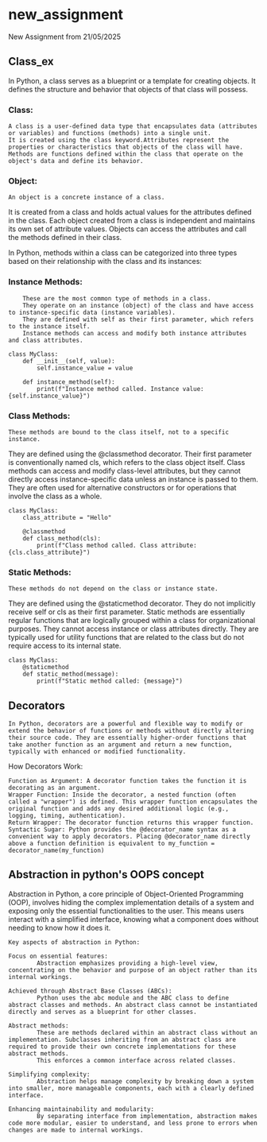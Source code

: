 # new_assignment
New Assignment from 21/05/2025

## Class_ex 

In Python, a class serves as a blueprint or a template for creating objects. It defines the structure and behavior that objects of that class will possess.

### Class:

    A class is a user-defined data type that encapsulates data (attributes or variables) and functions (methods) into a single unit.
    It is created using the class keyword.Attributes represent the properties or characteristics that objects of the class will have.
    Methods are functions defined within the class that operate on the object's data and define its behavior.


### Object:

    An object is a concrete instance of a class.


It is created from a class and holds actual values for the attributes defined in the class.
Each object created from a class is independent and maintains its own set of attribute values. 
Objects can access the attributes and call the methods defined in their class.


In Python, methods within a class can be categorized into three types based on their relationship with the class and its instances: 

### Instance Methods:

        These are the most common type of methods in a class.
        They operate on an instance (object) of the class and have access to instance-specific data (instance variables).
        They are defined with self as their first parameter, which refers to the instance itself.
        Instance methods can access and modify both instance attributes and class attributes. 

    class MyClass:
        def __init__(self, value):
            self.instance_value = value

        def instance_method(self):
            print(f"Instance method called. Instance value: {self.instance_value}")


### Class Methods:

    These methods are bound to the class itself, not to a specific instance.

They are defined using the @classmethod decorator.
Their first parameter is conventionally named cls, which refers to the class object itself.
Class methods can access and modify class-level attributes, but they cannot directly access instance-specific data unless an instance is passed to them.
They are often used for alternative constructors or for operations that involve the class as a whole.

    class MyClass:
        class_attribute = "Hello"

        @classmethod
        def class_method(cls):
            print(f"Class method called. Class attribute: {cls.class_attribute}")

### Static Methods:

    These methods do not depend on the class or instance state. 

They are defined using the @staticmethod decorator.
They do not implicitly receive self or cls as their first parameter.
Static methods are essentially regular functions that are logically grouped within a class for organizational purposes. They cannot access instance or class attributes directly.
They are typically used for utility functions that are related to the class but do not require access to its internal state.

    class MyClass:
        @staticmethod
        def static_method(message):
            print(f"Static method called: {message}") 



## Decorators 

    In Python, decorators are a powerful and flexible way to modify or extend the behavior of functions or methods without directly altering their source code. They are essentially higher-order functions that take another function as an argument and return a new function, typically with enhanced or modified functionality. 
How Decorators Work:

    Function as Argument: A decorator function takes the function it is decorating as an argument.
    Wrapper Function: Inside the decorator, a nested function (often called a "wrapper") is defined. This wrapper function encapsulates the original function and adds any desired additional logic (e.g., logging, timing, authentication).
    Return Wrapper: The decorator function returns this wrapper function.
    Syntactic Sugar: Python provides the @decorator_name syntax as a convenient way to apply decorators. Placing @decorator_name directly above a function definition is equivalent to my_function = decorator_name(my_function)

## Abstraction in python's OOPS concept

Abstraction in Python, a core principle of Object-Oriented Programming (OOP), 
involves hiding the complex implementation details of a system and exposing only the essential functionalities to the user. 
This means users interact with a simplified interface, knowing what a component does without needing to know how it does it.


    Key aspects of abstraction in Python:

    Focus on essential features:
            Abstraction emphasizes providing a high-level view, concentrating on the behavior and purpose of an object rather than its internal workings.

    Achieved through Abstract Base Classes (ABCs):
            Python uses the abc module and the ABC class to define abstract classes and methods. An abstract class cannot be instantiated directly and serves as a blueprint for other classes.
    
    Abstract methods:
            These are methods declared within an abstract class without an implementation. Subclasses inheriting from an abstract class are required to provide their own concrete implementations for these abstract methods. 
            This enforces a common interface across related classes.
    
    Simplifying complexity:
            Abstraction helps manage complexity by breaking down a system into smaller, more manageable components, each with a clearly defined interface.

    Enhancing maintainability and modularity:
            By separating interface from implementation, abstraction makes code more modular, easier to understand, and less prone to errors when changes are made to internal workings.

